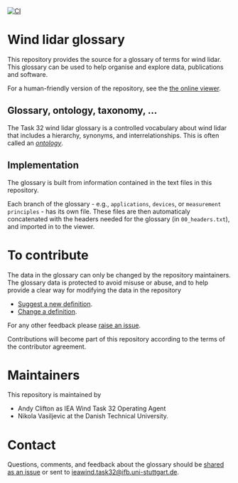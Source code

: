 [![CI](https://github.com/IEA-Wind-Task-32/wind-lidar-glossary/workflows/CI/badge.svg)](https://github.com/IEA-Wind-Task-32/wind-lidar-glossary/actions?query=workflow%3ACI)

# Wind lidar glossary
This repository provides the source for a glossary of terms for wind lidar. This glossary can be used to help organise and explore data, publications and software.

For a human-friendly version of the repository, see the [the online viewer](https://data.windenergy.dtu.dk/ontologies/view/IEATask32Glossary/en/).

## Glossary, ontology, taxonomy, ...
The Task 32 wind lidar glossary is a controlled vocabulary about wind lidar that includes a hierarchy, synonyms, and interrelationships. This is often called an [_ontology_](https://asistdl.onlinelibrary.wiley.com/doi/epdf/10.1002/bult.2013.1720390211).

## Implementation
The glossary is built from information contained in the text files in this repository. 

Each branch of the glossary - e.g., `applications`, `devices`, or `measurement principles` - has its own file. These files are then automaticaly concatenated with the headers needed for the glossary (in `00_headers.txt`), and imported in to the viewer.

# To contribute
The data in the glossary can only be changed by the repository maintainers. The glossary data is protected to avoid misuse or abuse, and to help provide a clear way for modifying the data in the repository
- [Suggest a new definition](https://github.com/IEA-Wind-Task-32/wind-lidar-glossary/issues/new?assignees=&labels=&template=new-definition.md&title=%5BNew+definition%5D).
- [Change a definition](https://github.com/IEA-Wind-Task-32/wind-lidar-glossary/issues/new?assignees=&labels=&template=change-definition.md&title=%5BChange+a+definition%5D).

For any other feedback please [raise an issue](https://github.com/IEA-Wind-Task-32/wind-lidar-glossary/issues/new?assignees=&labels=&template=new-definition.md&title=%5BNew+definition%5D).

Contributions will become part of this repository according to the terms of the contributor agreement.

# Maintainers
This repository is maintained by 
- Andy Clifton as IEA Wind Task 32 Operating Agent 
- Nikola Vasiljevic at the Danish Technical University.

# Contact
Questions, comments, and feedback about the glossary should be [shared as an issue](https://github.com/IEA-Wind-Task-32/wind-lidar-glossary/issues/new/choose) or sent to ieawind.task32@ifb.uni-stuttgart.de.
